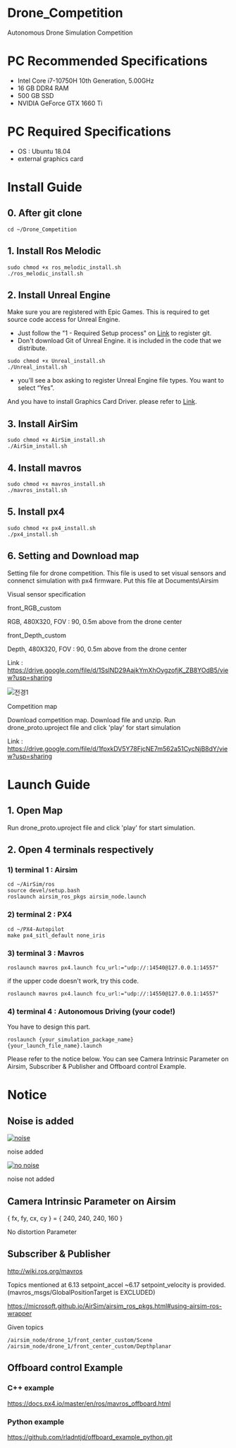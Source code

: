 # Drone_Competition
Autonomous Drone Simulation Competition

# PC Recommended Specifications
- Intel Core i7-10750H 10th Generation, 5.00GHz
- 16 GB DDR4 RAM
- 500 GB SSD
- NVIDIA GeForce GTX 1660 Ti

# PC Required Specifications
- OS : Ubuntu 18.04
- external graphics card

# Install Guide
## 0. After git clone
```
cd ~/Drone_Competition
``` 

## 1. Install Ros Melodic  

```
sudo chmod +x ros_melodic_install.sh
./ros_melodic_install.sh
```  

## 2. Install Unreal Engine  

Make sure you are registered with Epic Games. This is required to get source code access for Unreal Engine.  

* Just follow the "1 - Required Setup process" on [Link](https://docs.unrealengine.com/4.26/en-US/SharingAndReleasing/Linux/BeginnerLinuxDeveloper/SettingUpAnUnrealWorkflow/) to register git.  
* Don't download Git of Unreal Engine. it is included in the code that we distribute.  

```
sudo chmod +x Unreal_install.sh
./Unreal_install.sh
```  

* you’ll see a box asking to register Unreal Engine file types. You want to select “Yes”.  

And you have to install Graphics Card Driver. please refer to [Link](https://docs.unrealengine.com/4.26/en-US/Basics/InstallingUnrealEngine/RecommendedSpecifications/).  

## 3. Install AirSim  

```
sudo chmod +x AirSim_install.sh
./AirSim_install.sh
```

## 4. Install mavros  
 
```
sudo chmod +x mavros_install.sh
./mavros_install.sh
``` 

## 5. Install px4   

```
sudo chmod +x px4_install.sh
./px4_install.sh
```

## 6. Setting and Download map  

Setting file for drone competition. This file is used to set visual sensors and connenct simulation with px4 firmware.
Put this file at Documents\Airsim

Visual sensor specification


front_RGB_custom

RGB, 480X320, FOV : 90, 0.5m above from the drone center

front_Depth_custom

Depth, 480X320, FOV : 90, 0.5m above from the drone center


Link : https://drive.google.com/file/d/1SslND29AajkYmXhOygzofjK_ZB8YOdB5/view?usp=sharing



![전경1](https://user-images.githubusercontent.com/71123229/125734120-de1456b6-a83a-49dd-96fc-4fa7491cae9b.jpg)

Competition map

Download competition map. Download file and unzip. Run drone_proto.uproject file and click 'play' for start simulation

Link : https://drive.google.com/file/d/1fpxkDV5Y78FjcNE7m562a51CycNjB8dY/view?usp=sharing

  
# Launch Guide  

## 1. Open Map  
Run drone_proto.uproject file and click 'play' for start simulation.  


## 2. Open 4 terminals respectively
### 1) terminal 1 : Airsim  

```
cd ~/AirSim/ros
source devel/setup.bash
roslaunch airsim_ros_pkgs airsim_node.launch
```

### 2) terminal 2 : PX4
```
cd ~/PX4-Autopilot
make px4_sitl_default none_iris
```
### 3) terminal 3 : Mavros
```
roslaunch mavros px4.launch fcu_url:="udp://:14540@127.0.0.1:14557"
```  
if the upper code doesn't work, try this code.  

```
roslaunch mavros px4.launch fcu_url:="udp://:14550@127.0.0.1:14557"
```  

### 4) terminal 4 : Autonomous Driving (your code!)  
You have to design this part. 
```
roslaunch {your_simulation_package_name} {your_launch_file_name}.launch
```  
Please refer to the notice below. You can see Camera Intrinsic Parameter on Airsim, Subscriber & Publisher and Offboard control Example.

# Notice

## Noise is added
[![noise](https://user-images.githubusercontent.com/71123229/125740779-4d6557b8-fab1-455e-8b05-4855421ed6f0.png)](https://youtu.be/ys-Tc5dBA5w)

noise added

[![no noise](https://user-images.githubusercontent.com/71123229/125741035-d5ee562e-b835-4e04-a8bb-9195faa8f45d.png)](https://youtu.be/BqFNKbOr144)

noise not added

## Camera Intrinsic Parameter on Airsim

{ fx, fy, cx, cy } = { 240, 240, 240, 160 }

No distortion Parameter


## Subscriber & Publisher
http://wiki.ros.org/mavros

Topics mentioned at 6.13 setpoint_accel ~6.17 setpoint_velocity is provided.
(mavros_msgs/GlobalPositionTarget is EXCLUDED)


https://microsoft.github.io/AirSim/airsim_ros_pkgs.html#using-airsim-ros-wrapper

Given topics
```
/airsim_node/drone_1/front_center_custom/Scene
/airsim_node/drone_1/front_center_custom/Depthplanar
```

## Offboard control Example
### C++ example
https://docs.px4.io/master/en/ros/mavros_offboard.html
### Python example
https://github.com/rladntjd/offboard_example_python.git



